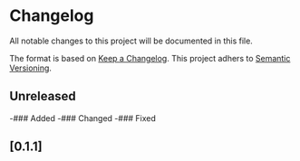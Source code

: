 # Changelog

All notable changes to this project will be documented in this file.

The format is based on [Keep a Changelog](https://keepachangelog.com/en/1.0.0/).
This project adhers to [Semantic Versioning](https://semver.org/spec/v2.0.0.html).

Unreleased
---------

-### Added
-### Changed
-### Fixed

[0.1.1]
----------
